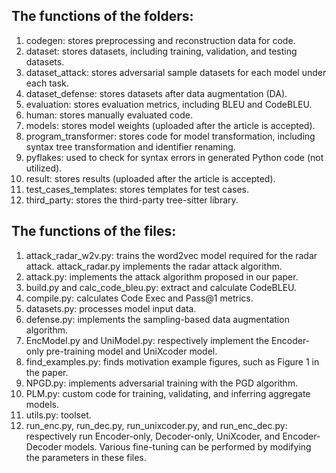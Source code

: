 ## The functions of the folders:

1. codegen: stores preprocessing and reconstruction data for code.
2. dataset: stores datasets, including training, validation, and testing datasets.
3. dataset_attack: stores adversarial sample datasets for each model under each task.
4. dataset_defense: stores datasets after data augmentation (DA).
5. evaluation: stores evaluation metrics, including BLEU and CodeBLEU.
6. human: stores manually evaluated code.
7. models: stores model weights (uploaded after the article is accepted).
8. program_transformer: stores code for model transformation, including syntax tree transformation and identifier renaming.
9. pyflakes: used to check for syntax errors in generated Python code (not utilized).
10. result: stores results (uploaded after the article is accepted).
11. test_cases_templates: stores templates for test cases.
12. third_party: stores the third-party tree-sitter library.

## The functions of the files:

1. attack_radar_w2v.py: trains the word2vec model required for the radar attack. attack_radar.py implements the radar attack algorithm.
2. attack.py: implements the attack algorithm proposed in our paper.
3. build.py and calc_code_bleu.py: extract and calculate CodeBLEU.
4. compile.py: calculates Code Exec and Pass@1 metrics.
5. datasets.py: processes model input data.
6. defense.py: implements the sampling-based data augmentation algorithm.
7. EncModel.py and UniModel.py: respectively implement the Encoder-only pre-training model and UniXcoder model.
8. find_examples.py: finds motivation example figures, such as Figure 1 in the paper.
9. NPGD.py: implements adversarial training with the PGD algorithm.
10. PLM.py: custom code for training, validating, and inferring aggregate models.
11. utils.py: toolset.
12. run_enc.py, run_dec.py, run_unixcoder.py, and run_enc_dec.py: respectively run Encoder-only, Decoder-only, UniXcoder, and Encoder-Decoder models. Various fine-tuning can be performed by modifying the parameters in these files.
